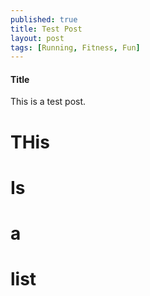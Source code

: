 ```yaml
---
published: true
title: Test Post
layout: post
tags: [Running, Fitness, Fun]
---
```

#### Title ####

This is a test post.

# THis
# Is
# a 
# list